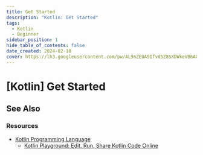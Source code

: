 ```yaml
---
title: Get Started
description: "Kotlin: Get Started"
tags:
  - Kotlin
  - Beginner
sidebar_position: 1
hide_table_of_contents: false
date_created: 2024-02-10
cover: https://lh3.googleusercontent.com/pw/AL9nZEUA9Ifvd5Z8SXDWkeVB6AC4MPGwnXaL6kBXNPoXwOQQ2jOcZ1Jw_0p8TKK8C3ZX0e67_FOY15eDrm7aaXSQJcKtoUzC80SAQEHsaBy6qS2AqNNs5VUFNXBKm439y_1wkvmDl-PnL8ReojnIumNlEvOXBg=w800-no?authuser=0
---
```


[Kotlin] Get Started
====================




See Also
--------

### Resources

- [Kotlin Programming Language](https://kotlinlang.org/)
	- [Kotlin Playground: Edit, Run, Share Kotlin Code Online](https://play.kotlinlang.org/)

